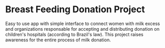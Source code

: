 # Breast Feeding Donation Project 

Easy to use app with simple interface to connect women with milk excess and organizations responsable for accepting and distributing donation on children's hospitals (according to Brazil's law). This project raises awareness for the entire process of milk donation.

